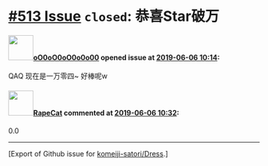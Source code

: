 # [\#513 Issue](https://github.com/komeiji-satori/Dress/issues/513) `closed`: 恭喜Star破万

#### <img src="https://avatars.githubusercontent.com/u/10877157?u=c505fc6c34f52869d18fe60ffedb4f3a6f58f135&v=4" width="50">[oO0oO0oO0o0o00](https://github.com/oO0oO0oO0o0o00) opened issue at [2019-06-06 10:14](https://github.com/komeiji-satori/Dress/issues/513):

QAQ 现在是一万零四~
好棒呢w

#### <img src="https://avatars.githubusercontent.com/u/50327707?u=5b3604a9c787dc1a852a78cfb75eba81f7d0fd85&v=4" width="50">[RapeCat](https://github.com/RapeCat) commented at [2019-06-06 10:32](https://github.com/komeiji-satori/Dress/issues/513#issuecomment-499441128):

0.0


-------------------------------------------------------------------------------



[Export of Github issue for [komeiji-satori/Dress](https://github.com/komeiji-satori/Dress).]
